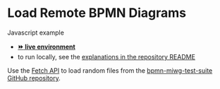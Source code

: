 # Load Remote BPMN Diagrams

Javascript example
- [__:fast_forward: live environment__](https://cdn.statically.io/gh/process-analytics/bpmn-visualization-examples/master/examples/load-remote-bpmn-diagrams/index.html)
- to run locally, see the [explanations in the repository README](../../README.md#running-examples-locally)

Use the [Fetch API](https://developer.mozilla.org/en-US/docs/Web/API/Fetch_API) to load random files from the
[bpmn-miwg-test-suite GitHub repository](https://github.com/bpmn-miwg/bpmn-miwg-test-suite).
